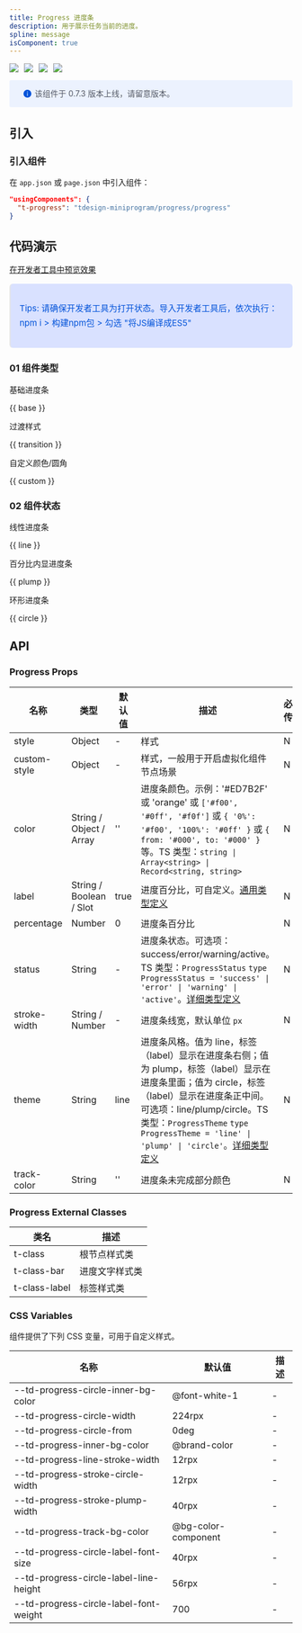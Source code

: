 ```yaml
---
title: Progress 进度条
description: 用于展示任务当前的进度。
spline: message
isComponent: true
---
```


<span class="coverages-badge" style="margin-right: 10px"><img src="https://img.shields.io/badge/coverages%3A%20lines-100%25-blue" /></span><span class="coverages-badge" style="margin-right: 10px"><img src="https://img.shields.io/badge/coverages%3A%20functions-100%25-blue" /></span><span class="coverages-badge" style="margin-right: 10px"><img src="https://img.shields.io/badge/coverages%3A%20statements-100%25-blue" /></span><span class="coverages-badge" style="margin-right: 10px"><img src="https://img.shields.io/badge/coverages%3A%20branches-88%25-blue" /></span>

<div style="background: #ecf2fe; display: flex; align-items: center; line-height: 20px; padding: 14px 24px; border-radius: 3px; color: #555a65">
  <svg fill="none" viewBox="0 0 16 16" width="16px" height="16px" style="margin-right: 5px">
    <path fill="#0052d9" d="M8 15A7 7 0 108 1a7 7 0 000 14zM7.4 4h1.2v1.2H7.4V4zm.1 2.5h1V12h-1V6.5z" fillOpacity="0.9"></path>
  </svg>
  该组件于 0.7.3 版本上线，请留意版本。
</div>

## 引入

### 引入组件

在 `app.json` 或 `page.json` 中引入组件：

```json
"usingComponents": {
  "t-progress": "tdesign-miniprogram/progress/progress"
}
```

## 代码演示

<a href="https://developers.weixin.qq.com/s/qua7YimQ7tSx" title="在开发者工具中预览效果" target="_blank" rel="noopener noreferrer"> 在开发者工具中预览效果 </a>

<blockquote style="background-color: #d9e1ff; font-size: 15px; line-height: 26px;margin: 16px 0 0;padding: 16px; border-radius: 6px; color: #0052d9" >
<p>Tips: 请确保开发者工具为打开状态。导入开发者工具后，依次执行：npm i > 构建npm包 > 勾选 "将JS编译成ES5"</p>
</blockquote>

### 01 组件类型

基础进度条

{{ base }}

过渡样式

{{ transition }}

自定义颜色/圆角

{{ custom }}

### 02 组件状态

线性进度条

{{ line }}

百分比内显进度条

{{ plump }}

环形进度条

{{ circle }}

## API

### Progress Props

名称 | 类型 | 默认值 | 描述 | 必传
-- | -- | -- | -- | --
style | Object | - | 样式 | N
custom-style | Object | - | 样式，一般用于开启虚拟化组件节点场景 | N
color | String / Object / Array | '' | 进度条颜色。示例：'#ED7B2F' 或 'orange' 或 `['#f00', '#0ff', '#f0f']` 或 `{ '0%': '#f00', '100%': '#0ff' }` 或  `{ from: '#000', to: '#000' }` 等。TS 类型：`string \| Array<string> \| Record<string, string>` | N
label | String / Boolean / Slot | true | 进度百分比，可自定义。[通用类型定义](https://github.com/Tencent/tdesign-miniprogram/blob/develop/src/common/common.ts) | N
percentage | Number | 0 | 进度条百分比 | N
status | String | - | 进度条状态。可选项：success/error/warning/active。TS 类型：`ProgressStatus` `type ProgressStatus = 'success' \| 'error' \| 'warning' \| 'active'`。[详细类型定义](https://github.com/Tencent/tdesign-miniprogram/tree/develop/src/progress/type.ts) | N
stroke-width | String / Number | - | 进度条线宽，默认单位 `px` | N
theme | String | line | 进度条风格。值为 line，标签（label）显示在进度条右侧；值为 plump，标签（label）显示在进度条里面；值为 circle，标签（label）显示在进度条正中间。可选项：line/plump/circle。TS 类型：`ProgressTheme` `type ProgressTheme = 'line' \| 'plump' \| 'circle'`。[详细类型定义](https://github.com/Tencent/tdesign-miniprogram/tree/develop/src/progress/type.ts) | N
track-color | String | '' | 进度条未完成部分颜色 | N

### Progress External Classes

类名 | 描述
-- | --
t-class | 根节点样式类
t-class-bar | 进度文字样式类
t-class-label | 标签样式类

### CSS Variables

组件提供了下列 CSS 变量，可用于自定义样式。

名称 | 默认值 | 描述
-- | -- | --
--td-progress-circle-inner-bg-color | @font-white-1 | -
--td-progress-circle-width | 224rpx | -
--td-progress-circle-from | 0deg | -
--td-progress-inner-bg-color | @brand-color | -
--td-progress-line-stroke-width | 12rpx | -
--td-progress-stroke-circle-width | 12rpx | -
--td-progress-stroke-plump-width | 40rpx | -
--td-progress-track-bg-color | @bg-color-component | -
--td-progress-circle-label-font-size | 40rpx | -
--td-progress-circle-label-line-height | 56rpx | -
--td-progress-circle-label-font-weight | 700 | -
